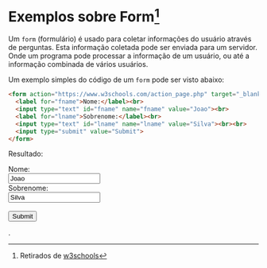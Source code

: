 # Exemplos sobre Form[^w3]

[^w3]: Retirados de [w3schools](https://www.w3schools.com/html/html_forms.asp)

Um `form` (formulário) é usado para coletar informações do usuário através de perguntas.
Esta informação coletada pode ser enviada para um servidor.
Onde um programa pode processar a informação de um usuário, ou até a informação combinada de vários usuários.

Um exemplo simples do código de um `form` pode ser visto abaixo:

```html
<form action="https://www.w3schools.com/action_page.php" target="_blank">
  <label for="fname">Nome:</label><br>
  <input type="text" id="fname" name="fname" value="Joao"><br>
  <label for="lname">Sobrenome:</label><br>
  <input type="text" id="lname" name="lname" value="Silva"><br><br>
  <input type="submit" value="Submit">
</form>
```
Resultado:

<form action="https://www.w3schools.com/action_page.php" target="_blank">
  <label for="fname">Nome:</label><br>
  <input type="text" id="fname" name="fname" value="Joao"><br>
  <label for="lname">Sobrenome:</label><br>
  <input type="text" id="lname" name="lname" value="Silva"><br><br>
  <input type="submit" value="Submit">
</form>








.

